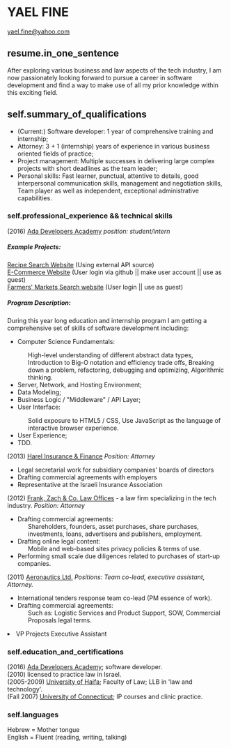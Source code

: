 YAEL FINE
==============   
yael.fine@yahoo.com

resume.in_one_sentence
-----------------------------
After exploring various business and law aspects of the tech industry, I am now passionately looking forward to pursue a career in software development and find a way to make use of all my prior knowledge within this exciting field.

self.summary_of_qualifications
-----------------------------
* (Current:) Software developer: 1 year of comprehensive training and internship;
* Attorney: 3 + 1 (internship) years of experience in various business oriented fields of practice;
* Project management: Multiple successes in delivering large complex projects with short deadlines as the team leader;
* Personal skills: Fast learner, punctual, attentive to details, good interpersonal communication skills, management and negotiation skills, Team player as well as independent, exceptional administrative capabilities.


### self.professional_experience && technical skills ###

(2016) [Ada Developers Academy](http://adadevelopersacademy.org/)
*position: student/intern*

##### Example Projects: #####

[Recipe Search Website](https://enigmatic-temple-53276.herokuapp.com/)
(Using external API source) <br>
[E-Commerce Website](https://besties-app.herokuapp.com/)
(User login via github || make user account || use as guest) <br>
[Farmers' Markets Search website](https://yaeleah.herokuapp.com/)
(User login || use as guest) 

##### Program Description: #####

During this year long education and internship program I am getting a comprehensive set of skills of software development including:

<ul>
  <li>Computer Science Fundamentals: </li>  
  <ul>
  High-level understanding of different abstract data types, Introduction to Big-O notation and efficiency trade offs, Breaking down a problem, refactoring, debugging and optimizing, Algorithmic thinking.
  </ul>
  <li>Server, Network, and Hosting Environment;</li>
  <li>Data Modeling;</li>
  <li>Business Logic / "Middleware" / API Layer;</li>
  <li>User Interface:</li>
  <ul>
    Solid exposure to HTML5 / CSS, Use JavaScript as the language of interactive browser experience.
  </ul>
  <li>User Experience;</li>
  <li>TDD.</li>
</ul>

(2013) [Harel Insurance & Finance](https://www.harel-group.co.il/Pages/default.aspx)
*Position: Attorney*

 * Legal secretarial work for subsidiary companies' boards of directors
 * Drafting commercial agreements with employers
 * Representative at the Israeli Insurance Association

(2012) [Frank, Zach & Co. Law Offices](http://fz-law.co.il/) - a law firm specializing in the tech industry.
*Position: Attorney*

* Drafting commercial agreements:
  <ul>
    Shareholders, founders, asset purchases, share purchases, investments, loans, advertisers and publishers, employment.
  </ul>
* Drafting online legal content:  
  <ul>
    Mobile and web-based sites privacy policies & terms of use.
  </ul>
* Performing small scale due diligences related to purchases of start-up companies.

(2011) [Aeronautics Ltd.](http://www.aeronautics-sys.com/)
*Positions: Team co-lead, executive assistant, Attorney.*

* International tenders response team co-lead (PM essence of work).      
* Drafting commercial agreements:     
  <ul>
    Such as: Logistic Services and Product Support, SOW, Commercial Proposals legal terms.
  </ul>
<li>VP Projects Executive Assistant</li>     


### self.education_and_certifications ###

 (2016) [Ada Developers Academy](http://adadevelopersacademy.org/); software developer.</br>
 (2010) licensed to practice law in Israel.       
 (2005-2009) [University of Haifa](http://www.haifa.ac.il/index.php/en/home-eng); Faculty of Law; LLB in 'law and technology'.        
 (Fall 2007) [University of Connecticut](http://uconn.edu/); IP courses and clinic practice.


### self.languages ###

Hebrew = Mother tongue	         
English = Fluent (reading, writing, talking)

